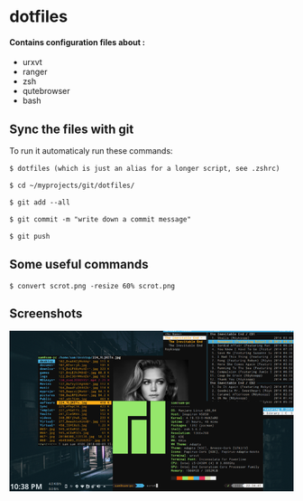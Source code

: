 # dotfiles
#### Contains configuration files about : 
- urxvt 
- ranger 
- zsh
- qutebrowser
- bash 

## Sync the files with git
To run it automaticaly run these commands:
```
$ dotfiles (which is just an alias for a longer script, see .zshrc)
```
```
$ cd ~/myprojects/git/dotfiles/
```
```
$ git add --all
```
```
$ git commit -m "write down a commit message"
```
```
$ git push
```

## Some useful commands
```
$ convert scrot.png -resize 60% scrot.png
```

## Screenshots
![screen1](screenshots/scrot.png)
